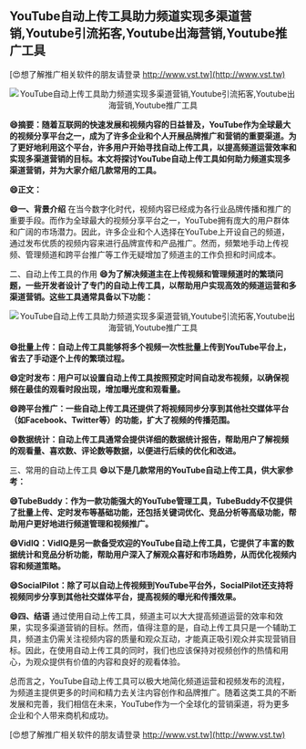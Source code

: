 ## **YouTube自动上传工具助力频道实现多渠道营销,Youtube引流拓客,Youtube出海营销,Youtube推广工具**

[😍想了解推广相关软件的朋友请登录 http://www.vst.tw](http://www.vst.tw)

 <center><img src="https://vst.tw/MP4/tuiguang/png/6.png" alt="YouTube自动上传工具助力频道实现多渠道营销,Youtube引流拓客,Youtube出海营销,Youtube推广工具"></center>

**😄摘要：随着互联网的快速发展和视频内容的日益普及，YouTube作为全球最大的视频分享平台之一，成为了许多企业和个人开展品牌推广和营销的重要渠道。为了更好地利用这个平台，许多用户开始寻找自动上传工具，以提高频道运营效率和实现多渠道营销的目标。本文将探讨YouTube自动上传工具如何助力频道实现多渠道营销，并为大家介绍几款常用的工具。**

**😄正文：**

**😄一、背景介绍**
在当今数字化时代，视频内容已经成为各行业品牌传播和推广的重要手段。而作为全球最大的视频分享平台之一，YouTube拥有庞大的用户群体和广阔的市场潜力。因此，许多企业和个人选择在YouTube上开设自己的频道，通过发布优质的视频内容来进行品牌宣传和产品推广。然而，频繁地手动上传视频、管理频道和跨平台推广等工作无疑增加了频道主的工作负担和时间成本。

二、自动上传工具的作用
**😄为了解决频道主在上传视频和管理频道时的繁琐问题，一些开发者设计了专门的自动上传工具，以帮助用户实现高效的频道运营和多渠道营销。这些工具通常具备以下功能：**

 <center><img src="https://vst.tw/MP4/tuiguang/png/4.png" alt="YouTube自动上传工具助力频道实现多渠道营销,Youtube引流拓客,Youtube出海营销,Youtube推广工具"></center>

**😄批量上传：自动上传工具能够将多个视频一次性批量上传到YouTube平台上，省去了手动逐个上传的繁琐过程。**

**😄定时发布：用户可以设置自动上传工具按照预定时间自动发布视频，以确保视频在最佳的观看时段出现，增加曝光度和观看量。**

**😄跨平台推广：一些自动上传工具还提供了将视频同步分享到其他社交媒体平台（如Facebook、Twitter等）的功能，扩大了视频的传播范围。**

**😄数据统计：自动上传工具通常会提供详细的数据统计报告，帮助用户了解视频的观看量、喜欢数、评论数等数据，以便进行后续的优化和改进。**

三、常用的自动上传工具
**😄以下是几款常用的YouTube自动上传工具，供大家参考：**

**😄TubeBuddy：作为一款功能强大的YouTube管理工具，TubeBuddy不仅提供了批量上传、定时发布等基础功能，还包括关键词优化、竞品分析等高级功能，帮助用户更好地进行频道管理和视频推广。**

**😄VidIQ：VidIQ是另一款备受欢迎的YouTube自动上传工具，它提供了丰富的数据统计和竞品分析功能，帮助用户深入了解观众喜好和市场趋势，从而优化视频内容和频道策略。**

**😄SocialPilot：除了可以自动上传视频到YouTube平台外，SocialPilot还支持将视频同步分享到其他社交媒体平台，提高视频的曝光和传播效果。**

**😄四、结语**
通过使用自动上传工具，频道主可以大大提高频道运营的效率和效果，实现多渠道营销的目标。然而，值得注意的是，自动上传工具只是一个辅助工具，频道主仍需关注视频内容的质量和观众互动，才能真正吸引观众并实现营销目标。因此，在使用自动上传工具的同时，我们也应该保持对视频创作的热情和用心，为观众提供有价值的内容和良好的观看体验。

总而言之，YouTube自动上传工具可以极大地简化频道运营和视频发布的流程，为频道主提供更多的时间和精力去关注内容创作和品牌推广。随着这类工具的不断发展和完善，我们相信在未来，YouTube作为一个全球化的营销渠道，将为更多企业和个人带来商机和成功。

[😍想了解推广相关软件的朋友请登录 http://www.vst.tw](http://www.vst.tw)



